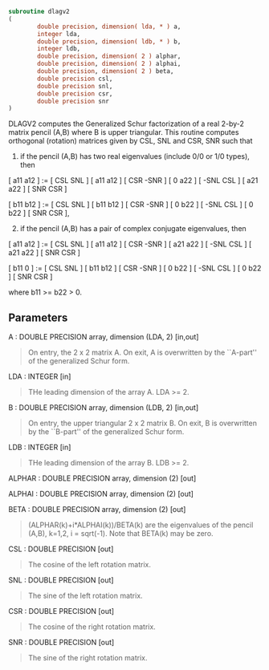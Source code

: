 ```fortran
subroutine dlagv2
(
        double precision, dimension( lda, * ) a,
        integer lda,
        double precision, dimension( ldb, * ) b,
        integer ldb,
        double precision, dimension( 2 ) alphar,
        double precision, dimension( 2 ) alphai,
        double precision, dimension( 2 ) beta,
        double precision csl,
        double precision snl,
        double precision csr,
        double precision snr
)
```

DLAGV2 computes the Generalized Schur factorization of a real 2-by-2
matrix pencil (A,B) where B is upper triangular. This routine
computes orthogonal (rotation) matrices given by CSL, SNL and CSR,
SNR such that

1) if the pencil (A,B) has two real eigenvalues (include 0/0 or 1/0
types), then

[ a11 a12 ] := [  CSL  SNL ] [ a11 a12 ] [  CSR -SNR ]
[  0  a22 ]    [ -SNL  CSL ] [ a21 a22 ] [  SNR  CSR ]

[ b11 b12 ] := [  CSL  SNL ] [ b11 b12 ] [  CSR -SNR ]
[  0  b22 ]    [ -SNL  CSL ] [  0  b22 ] [  SNR  CSR ],

2) if the pencil (A,B) has a pair of complex conjugate eigenvalues,
then

[ a11 a12 ] := [  CSL  SNL ] [ a11 a12 ] [  CSR -SNR ]
[ a21 a22 ]    [ -SNL  CSL ] [ a21 a22 ] [  SNR  CSR ]

[ b11  0  ] := [  CSL  SNL ] [ b11 b12 ] [  CSR -SNR ]
[  0  b22 ]    [ -SNL  CSL ] [  0  b22 ] [  SNR  CSR ]

where b11 >= b22 > 0.

## Parameters
A : DOUBLE PRECISION array, dimension (LDA, 2) [in,out]
> On entry, the 2 x 2 matrix A.
> On exit, A is overwritten by the ``A-part'' of the
> generalized Schur form.

LDA : INTEGER [in]
> THe leading dimension of the array A.  LDA >= 2.

B : DOUBLE PRECISION array, dimension (LDB, 2) [in,out]
> On entry, the upper triangular 2 x 2 matrix B.
> On exit, B is overwritten by the ``B-part'' of the
> generalized Schur form.

LDB : INTEGER [in]
> THe leading dimension of the array B.  LDB >= 2.

ALPHAR : DOUBLE PRECISION array, dimension (2) [out]

ALPHAI : DOUBLE PRECISION array, dimension (2) [out]

BETA : DOUBLE PRECISION array, dimension (2) [out]
> (ALPHAR(k)+i*ALPHAI(k))/BETA(k) are the eigenvalues of the
> pencil (A,B), k=1,2, i = sqrt(-1).  Note that BETA(k) may
> be zero.

CSL : DOUBLE PRECISION [out]
> The cosine of the left rotation matrix.

SNL : DOUBLE PRECISION [out]
> The sine of the left rotation matrix.

CSR : DOUBLE PRECISION [out]
> The cosine of the right rotation matrix.

SNR : DOUBLE PRECISION [out]
> The sine of the right rotation matrix.
